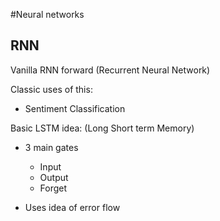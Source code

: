 #Neural networks

RNN
---
Vanilla RNN forward (Recurrent Neural Network)
    

Classic uses of this:
- Sentiment Classification

Basic LSTM idea: (Long Short term Memory)
- 3 main gates
    - Input
    - Output 
    - Forget

- Uses idea of error flow